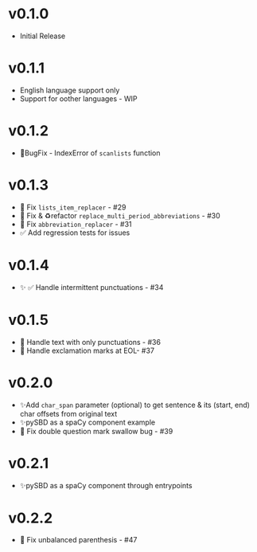 # v0.1.0

-   Initial Release

# v0.1.1

-   English language support only
-   Support for oother languages - WIP

# v0.1.2

-   🐛BugFix - IndexError of `scanlists` function

# v0.1.3

-   🐛 Fix `lists_item_replacer` - \#29
-   🐛 Fix & ♻️refactor `replace_multi_period_abbreviations` - \#30
-   🐛 Fix `abbreviation_replacer` - \#31
-   ✅ Add regression tests for issues

# v0.1.4

-   ✨ ✅ Handle intermittent punctuations - \#34

# v0.1.5

-   🐛 Handle text with only punctuations - \#36
-   🐛 Handle exclamation marks at EOL- \#37

# v0.2.0

-   ✨Add `char_span` parameter (optional) to get sentence & its (start, end) char offsets from original text
-   ✨pySBD as a spaCy component example
-   🐛 Fix double question mark swallow bug - \#39

# v0.2.1

-   ✨pySBD as a spaCy component through entrypoints

# v0.2.2

-   🐛 Fix unbalanced parenthesis - \#47
